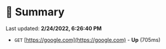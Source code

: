 # 📖 Summary
Last updated: **2/24/2022, 6:26:40 PM**

- `GET` [https://google.com](https://google.com) - **Up** (705ms)
